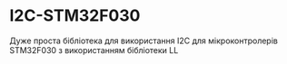 # I2C-STM32F030

Дуже проста бібліотека для використання I2C для мікроконтролерів STM32F030 з використанням бібліотеки LL
